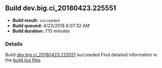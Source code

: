 ## Build dev.big.ci_20180423.225551
- **Build result:** `succeeded`
- **Build queued:** 4/23/2018 6:07:32 AM
- **Build duration:** 7.15 minutes
### Details
Build [dev.big.ci_20180423.225551](https://winappstudio.visualstudio.com/web/build.aspx?pcguid=a4ef43be-68ce-4195-a619-079b4d9834c2&builduri=vstfs%3a%2f%2f%2fBuild%2fBuild%2f25551) succeeded
Find detailed information in the [build log files](https://uwpctdiags.blob.core.windows.net/buildlogs/dev.big.ci_20180423.225551_logs.zip)
